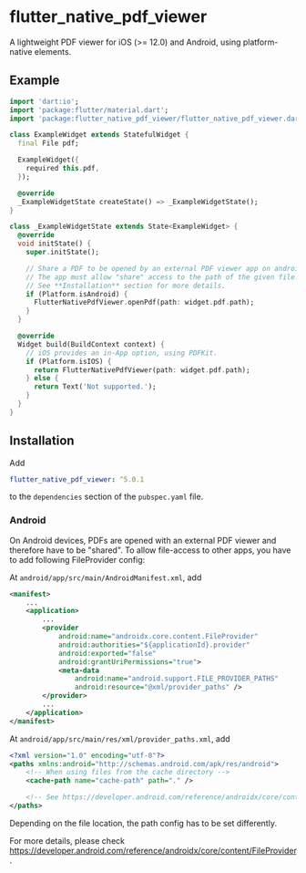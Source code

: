 # flutter_native_pdf_viewer

A lightweight PDF viewer for iOS (>= 12.0) and Android, using platform-native elements.

## Example

```dart
import 'dart:io';
import 'package:flutter/material.dart';
import 'package:flutter_native_pdf_viewer/flutter_native_pdf_viewer.dart';

class ExampleWidget extends StatefulWidget {
  final File pdf;

  ExampleWidget({
    required this.pdf,
  });

  @override
  _ExampleWidgetState createState() => _ExampleWidgetState();
}

class _ExampleWidgetState extends State<ExampleWidget> {
  @override
  void initState() {
    super.initState();

    // Share a PDF to be opened by an external PDF viewer app on android devices.
    // The app must allow "share" access to the path of the given file.
    // See **Installation** section for more details.
    if (Platform.isAndroid) {
      FlutterNativePdfViewer.openPdf(path: widget.pdf.path);
    }
  }

  @override
  Widget build(BuildContext context) {
    // iOS provides an in-App option, using PDFKit.
    if (Platform.isIOS) {
      return FlutterNativePdfViewer(path: widget.pdf.path);
    } else {
      return Text('Not supported.');
    }
  }
}
```

## Installation

Add

```yaml
flutter_native_pdf_viewer: ^5.0.1
```

to the `dependencies` section of the `pubspec.yaml` file.

### Android

On Android devices, PDFs are opened with an external PDF viewer and therefore have to be "shared".
To allow file-access to other apps, you have to add following FileProvider config:

At `android/app/src/main/AndroidManifest.xml`, add

```xml
<manifest>
    ...
    <application>
        ...
        <provider
            android:name="androidx.core.content.FileProvider"
            android:authorities="${applicationId}.provider"
            android:exported="false"
            android:grantUriPermissions="true">
            <meta-data
                android:name="android.support.FILE_PROVIDER_PATHS"
                android:resource="@xml/provider_paths" />
        </provider>
        ...
    </application>
</manifest>
```

At `android/app/src/main/res/xml/provider_paths.xml`, add

```xml
<?xml version="1.0" encoding="utf-8"?>
<paths xmlns:android="http://schemas.android.com/apk/res/android">
    <!-- When using files from the cache directory -->
    <cache-path name="cache-path" path="." />

    <!-- See https://developer.android.com/reference/androidx/core/content/FileProvider#SpecifyFiles for more path options -->
</paths>
```

Depending on the file location, the path config has to be set differently.

For more details, please check https://developer.android.com/reference/androidx/core/content/FileProvider.
